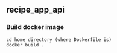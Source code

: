## recipe_app_api

### Build docker image
```
cd home directory (where Dockerfile is)
docker build .
```
